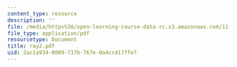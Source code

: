 ```yaml
---
content_type: resource
description: ''
file: /media/https%3A/open-learning-course-data-rc.s3.amazonaws.com/11-332j-urban-design-fall-2003/2ac1a9340009717b767e0a4cc417ffe7_ray2.pdf
file_type: application/pdf
resourcetype: Document
title: ray2.pdf
uid: 2ac1a934-0009-717b-767e-0a4cc417ffe7
---
```


